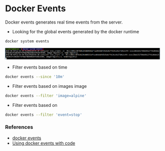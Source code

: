# Docker Events

Docker events generates real time events from the server.


* Looking for the global events generated by the docker runtime

```bash
docker system events
```

![docker system events](images/docker-system-events.png)


* Filter events based on time

```bash
docker events --since '10m'
```

* Filter events based on images image

```bash
docker events --filter 'image=alpine'
```

* Filter events based on 

```bash
docker events --filter 'event=stop'
```

### References

* [docker events](https://docs.docker.com/engine/reference/commandline/events/)
* [Using docker events with code](http://crosbymichael.com/docker-events.html)